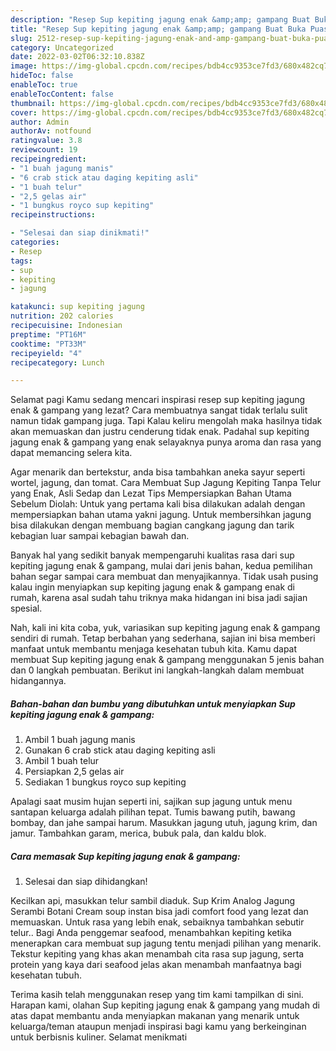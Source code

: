 ```yaml
---
description: "Resep Sup kepiting jagung enak &amp;amp; gampang Buat Buka Puasa"
title: "Resep Sup kepiting jagung enak &amp;amp; gampang Buat Buka Puasa"
slug: 2512-resep-sup-kepiting-jagung-enak-and-amp-gampang-buat-buka-puasa
category: Uncategorized
date: 2022-03-02T06:32:10.838Z
image: https://img-global.cpcdn.com/recipes/bdb4cc9353ce7fd3/680x482cq70/sup-kepiting-jagung-enak-gampang-foto-resep-utama.jpg
hideToc: false
enableToc: true
enableTocContent: false
thumbnail: https://img-global.cpcdn.com/recipes/bdb4cc9353ce7fd3/680x482cq70/sup-kepiting-jagung-enak-gampang-foto-resep-utama.jpg
cover: https://img-global.cpcdn.com/recipes/bdb4cc9353ce7fd3/680x482cq70/sup-kepiting-jagung-enak-gampang-foto-resep-utama.jpg
author: Admin
authorAv: notfound
ratingvalue: 3.8
reviewcount: 19
recipeingredient:
- "1 buah jagung manis"
- "6 crab stick atau daging kepiting asli"
- "1 buah telur"
- "2,5 gelas air"
- "1 bungkus royco sup kepiting"
recipeinstructions:

- "Selesai dan siap dinikmati!"
categories:
- Resep
tags:
- sup
- kepiting
- jagung

katakunci: sup kepiting jagung 
nutrition: 202 calories
recipecuisine: Indonesian
preptime: "PT16M"
cooktime: "PT33M"
recipeyield: "4"
recipecategory: Lunch

---
```



Selamat pagi Kamu sedang mencari inspirasi resep sup kepiting jagung enak &amp; gampang yang lezat? Cara membuatnya sangat tidak terlalu sulit namun tidak gampang juga. Tapi Kalau keliru mengolah maka hasilnya tidak akan memuaskan dan justru cenderung tidak enak. Padahal sup kepiting jagung enak &amp; gampang yang enak selayaknya punya aroma dan rasa yang dapat memancing selera kita.


Agar menarik dan bertekstur, anda bisa tambahkan aneka sayur seperti wortel, jagung, dan tomat. Cara Membuat Sup Jagung Kepiting Tanpa Telur yang Enak, Asli Sedap dan Lezat Tips Mempersiapkan Bahan Utama Sebelum Diolah: Untuk yang pertama kali bisa dilakukan adalah dengan mempersiapkan bahan utama yakni jagung. Untuk membersihkan jagung bisa dilakukan dengan membuang bagian cangkang jagung dan tarik kebagian luar sampai kebagian bawah dan.

Banyak hal yang sedikit banyak mempengaruhi kualitas rasa dari sup kepiting jagung enak &amp; gampang, mulai dari jenis bahan, kedua pemilihan bahan segar sampai cara membuat dan menyajikannya. Tidak usah pusing kalau ingin menyiapkan sup kepiting jagung enak &amp; gampang enak di rumah, karena asal sudah tahu triknya maka hidangan ini bisa jadi sajian spesial.


Nah, kali ini kita coba, yuk, variasikan sup kepiting jagung enak &amp; gampang sendiri di rumah. Tetap berbahan yang sederhana, sajian ini bisa memberi manfaat untuk membantu menjaga kesehatan tubuh kita. Kamu dapat membuat Sup kepiting jagung enak &amp; gampang menggunakan 5 jenis bahan dan 0 langkah pembuatan. Berikut ini langkah-langkah dalam membuat hidangannya.

<!--inarticleads1-->

##### Bahan-bahan dan bumbu yang dibutuhkan untuk menyiapkan Sup kepiting jagung enak &amp; gampang:

1. Ambil 1 buah jagung manis
1. Gunakan 6 crab stick atau daging kepiting asli
1. Ambil 1 buah telur
1. Persiapkan 2,5 gelas air
1. Sediakan 1 bungkus royco sup kepiting


Apalagi saat musim hujan seperti ini, sajikan sup jagung untuk menu santapan keluarga adalah pilihan tepat. Tumis bawang putih, bawang bombay, dan jahe sampai harum. Masukkan jagung utuh, jagung krim, dan jamur. Tambahkan garam, merica, bubuk pala, dan kaldu blok. 

<!--inarticleads2-->

##### Cara memasak Sup kepiting jagung enak &amp; gampang:


1. Selesai dan siap dihidangkan!

Kecilkan api, masukkan telur sambil diaduk. Sup Krim Analog Jagung Serambi Botani Cream soup instan bisa jadi comfort food yang lezat dan memuaskan. Untuk rasa yang lebih enak, sebaiknya tambahkan sebutir telur.. Bagi Anda penggemar seafood, menambahkan kepiting ketika menerapkan cara membuat sup jagung tentu menjadi pilihan yang menarik. Tekstur kepiting yang khas akan menambah cita rasa sup jagung, serta protein yang kaya dari seafood jelas akan menambah manfaatnya bagi kesehatan tubuh. 

Terima kasih telah menggunakan resep yang tim kami tampilkan di sini. Harapan kami, olahan Sup kepiting jagung enak &amp; gampang yang mudah di atas dapat membantu anda menyiapkan makanan yang menarik untuk keluarga/teman ataupun menjadi inspirasi bagi kamu yang berkeinginan untuk berbisnis kuliner. Selamat menikmati
